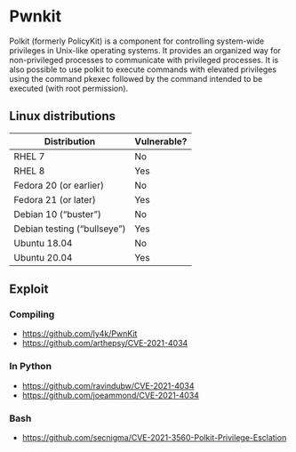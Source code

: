# Pwnkit
Polkit (formerly PolicyKit) is a component for controlling system-wide privileges in Unix-like operating systems. It provides an organized way for non-privileged processes to communicate with privileged processes. It is also possible to use polkit to execute commands with elevated privileges using the command pkexec followed by the command intended to be executed (with root permission).

## Linux distributions
| Distribution | Vulnerable? |
| - |- | 
| RHEL 7 | No |
| RHEL 8 | Yes |
| Fedora 20 (or earlier) | No |
| Fedora 21 (or later) | Yes |
| Debian 10 (“buster”) | No |
| Debian testing (“bullseye”) |	Yes |
| Ubuntu 18.04 | No |
| Ubuntu 20.04 | Yes |

## Exploit
### Compiling
- https://github.com/ly4k/PwnKit  
- https://github.com/arthepsy/CVE-2021-4034

### In Python
- https://github.com/ravindubw/CVE-2021-4034
- https://github.com/joeammond/CVE-2021-4034

### Bash
- https://github.com/secnigma/CVE-2021-3560-Polkit-Privilege-Esclation